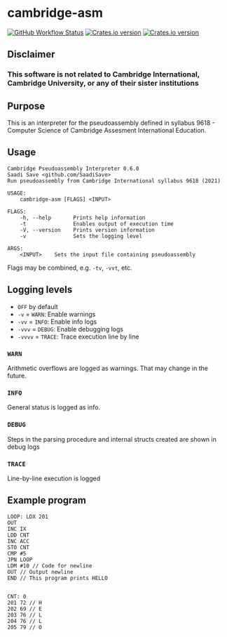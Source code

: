 # cambridge-asm

[![GitHub Workflow Status](https://img.shields.io/github/workflow/status/saadisave/cambridge-asm/Build?label=Build&logo=github)](https://github.com/SaadiSave/cambridge-asm/actions/workflows/rust.yml) [![Crates.io version](https://img.shields.io/crates/v/cambridge-asm)](https://crates.io/crates/cambridge-asm) [![Crates.io version](https://img.shields.io/crates/v/cambridge-asm?label=lib.rs)](https://lib.rs/crates/cambridge-asm)

## **Disclaimer**

### **This software is not related to Cambridge International, Cambridge University, or any of their sister institutions**

## Purpose

This is an interpreter for the pseudoassembly defined in syllabus 9618 - Computer Science of Cambridge Assesment International Education.

## Usage

```text
Cambridge Pseudoassembly Interpreter 0.6.0
Saadi Save <github.com/SaadiSave>
Run pseudoassembly from Cambridge International syllabus 9618 (2021)

USAGE:
    cambridge-asm [FLAGS] <INPUT>

FLAGS:
    -h, --help       Prints help information
    -t               Enables output of execution time
    -V, --version    Prints version information
    -v               Sets the logging level

ARGS:
    <INPUT>    Sets the input file containing pseudoassembly
```

Flags may be combined, e.g. `-tv`, `-vvt`, etc.

## Logging levels

* `OFF` by default
* `-v` = `WARN`: Enable warnings
* `-vv` = `INFO`: Enable info logs
* `-vvv` = `DEBUG`: Enable debugging logs
* `-vvvv` = `TRACE`: Trace execution line by line

### `WARN`

Arithmetic overflows are logged as warnings. That may change in the future.

### `INFO`

General status is logged as info.

### `DEBUG`

Steps in the parsing procedure and internal structs created are shown in debug logs

### `TRACE`

Line-by-line execution is logged

## Example program

```pasm
LOOP: LDX 201
OUT
INC IX
LDD CNT
INC ACC
STO CNT
CMP #5
JPN LOOP
LDM #10 // Code for newline
OUT // Output newline
END // This program prints HELLO


CNT: 0
201 72 // H
202 69 // E
203 76 // L
204 76 // L
205 79 // O
```
